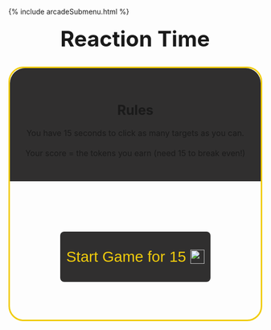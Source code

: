 {% include arcadeSubmenu.html %}

<html lang="en">
<head>
    <meta charset="UTF-8">
    <meta http-equiv="X-UA-Compatible" content="IE=edge">
    <meta name="viewport" content="width=device-width, initial-scale=1.0">
    <title>Reaction Time</title>
</head>
<body>
    <script>
    var score = 0;
    function hidetargets() {
        document.getElementById("circle").style.display = "none";
        document.getElementById("go").style.display = "none";
        document.getElementById("3").style.display = "none";
        document.getElementById("2").style.display = "none";
        document.getElementById("1").style.display = "none";
        document.getElementById("playnow").style.display = "none";
        document.getElementById("scoreend").style.display = "none";
        document.getElementById("scoredisplay").style.display = "none";
        document.getElementById("rules").style.display = "none";
        document.getElementById("tryagain").style.display = "none";
        document.getElementsByClassName('progress-bar')[0].style.display = "none";
    }
    function progbar() {
        const progressBar = document.getElementsByClassName('progress-bar')[0]
        const computedStyle = getComputedStyle(progressBar);
        let id = setInterval(() => {
            const width = parseFloat(computedStyle.getPropertyValue('--width')) || 0;
            progressBar.style.setProperty('--width', width + .027);
            if (width >=100)
                progressBar.style.setProperty('--width', 100);
        });
        const width = parseFloat(computedStyle.getPropertyValue('--width')) || 0;
        if (width >=100)
            clearInterval(id);
    }
    function countdown() {
        score = 0
        var audio = new Audio('{{ site.baseurl }}imgs/countdown.mp3');
        var audio2 = new Audio('{{ site.baseurl }}imgs/go.mp3')
        hidetargets();
        audio.play();
        document.getElementById("3").style.display = "block";
        setTimeout(function() {
            audio.play();
            document.getElementById("3").style.display = "none";
            document.getElementById("2").style.display = "block";
            setTimeout(function() {
                audio.play();
                document.getElementById("2").style.display = "none";
                document.getElementById("1").style.display = "block";
                    setTimeout(function() {
                    audio2.play();
                    document.getElementById("1").style.display = "none";
                    document.getElementById("go").style.display = "block";
                    setTimeout(function() {
                        document.getElementById("go").style.display = "none";
                        document.getElementById("circle").style.display = "block";
                        document.getElementById("scoredisplay").style.display = "block";
                        document.getElementsByClassName('progress-bar')[0].style.display = "block";
                        progbar()
                        document.getElementsByClassName('progress-bar')[0].style.setProperty('--width', 0);
                        setTimeout(function() {
                            hidetargets();
                            document.getElementById("tryagain").style.display = "block";
                            document.getElementById("scoreend").style.display = "block";
                            document.getElementById("endspan").innerHTML = score;
                            document.getElementById("endTokens").innerHTML = score - 15 + " ";
                        }, 15000);
                    }, 700);
                }, 750);
            }, 750);
        }, 750);
    }
    function generateRandomIntegerInRange(min, max) {
        return Math.floor(Math.random() * (max - min + 1)) + min;
    }
    function gameplay() {
        var ding = new Audio('{{ site.baseurl }}imgs/ding.mp3');
        ding.play();
        score = score + 1;
        width = generateRandomIntegerInRange(40, 130);
        y = generateRandomIntegerInRange(500, 750);
        x = generateRandomIntegerInRange(50, 780);
        document.getElementById("circle").style.width = width + "px";
        document.getElementById("circle").style.height = width + "px";
        document.getElementById("circle").style.borderRadius = width / 2 + "px";
        document.getElementById("circle").style.left = x/10 + "%";
        document.getElementById("circle").style.top = y/10 + "%";
        document.getElementById("scrdisp").innerHTML = score;
    }
    </script>
    <style>
        .progress-bar {
            position: absolute;
            top: 780px;
            left: 22px;
            width: 645px;
            height: 2em;
            z-index: -1;
            background-color: ;
        }
        .progress-bar::before {
            content: '';
            display: flex;
            align-items: center;
            position: absolute;
            top: 1em;
            bottom: 0em;
            width: calc(var(--width, 0) * 1%);
            max-width: 100%;
            background-color: #f1cc0c;
        }
        h1 {
            font-size: 32pt;
            text-align: center;
            margin-bottom: 30px;
            margin-top: 20px;
        }
        #outer {
            width: 99%;
            height: 500px;
            border: 3px solid #f1cc0c;
            border-radius: 30px;
        }
        .countdown {
            display: none;
            text-align: center;
            font-family: 'Gill Sans', 'Gill Sans MT', Calibri, 'Trebuchet MS', sans-serif;
            font-size: 100px;
            margin-top: 27%;
            margin-left: auto;
            margin-right: auto;
            z-index: 1;
        }
        .circle {
            display: none;
            position: absolute;
            top: 60%;
            left: 42.5%;
            width: 100px;
            height: 100px;
            border-radius: 50px;
            background-color: #f1cc0c;
        }
        .playnow {
          outline: none;
          -webkit-tap-highlight-color: transparent;
          font-family: 'Gill Sans', 'Gill Sans MT', Calibri, 'Trebuchet MS', sans-serif;
          font-size: 30px;
          position: inline;
          width: 60%;
          margin-left: 20%;
          margin-right: 20%;
          height: 100px;
          margin-top: 100px;
          margin-bottom: 200px;
          border-radius: 8px;
          background-color: #302f2f;
          color: #f1cc0c;
          border: none;
          transition-duration: 0.3s;
        }
        .playnow:hover {
          color: #242424;
          background-color: #f1cc0c;
        }
        #tryagain {
            display: none;
        }
        #scoredisplay {
            display: none;
            font-size: 20pt;
            text-align: center;
            width: 30%;
            margin-top: 3%;
            margin-left: auto;
            margin-right: auto;
            border-radius: 15px;
            background-color: #3b3a3a;
            padding-bottom: 5px;
        }
        #scoreend {
            display: none;
            font-size: 20pt;
            text-align: center;
            width: 80%;
            margin-top: 5%;
            margin-left: auto;
            margin-right: auto;
            border-radius: 15px;
            background-color: #3b3a3a;
            padding: 25px;
        }
        .tokenicon {
            width: 28px;
            margin-top: -5px;
            vertical-align: middle;
        }
        #rules {
            padding: 30px;
            border-top-left-radius: 30px;
            border-top-right-radius: 30px;
            text-align: center;
            background-color: #302f2f;
        }
    </style>
    <h1>Reaction Time</h1>
    <div id="outer">
        <div id="rules">
            <h2 style="font-size: 20pt; margin-bottom: 20px;">Rules</h2>
            <p style="font-size: 12pt;">You have 15 seconds to click as many targets as you can. <br><br> Your score = the tokens you earn (need 15 to break even!)</p>
        </div>
        <p class="scoreDisplay" id="scoredisplay">Score: <span id="scrdisp" style="color: #f1cc0c;">0</span></p>
        <button type="button" class="playnow" id="playnow" value="" onclick="countdown()">Start Game for 15 <img class="tokenicon" src="{{ site.baseurl }}/images/AJToken_60x60.png"></button>
        <p class="countdown" id="3">3</p>
        <p class="countdown" id="2">2</p>
        <p class="countdown" id="1">1</p>
        <p class="countdown" id="go">GO</p>
        <div class="circle" id="circle" onclick="gameplay()"></div>
        <div class="progress-bar" style="--width: 0"></div>
        <p class="scoreDisplay" id="scoreend">Congratulations! Your score was <span id="endspan" style="color: #f1cc0c"></span><br><br>You earned <span id="endTokens" style="color: #f1cc0c"></span><img class="tokenicon" src="{{ site.baseurl }}/images/AJToken_60x60.png"></p>
        <button type="button" class="playnow" id="tryagain" value="" onclick="countdown()">Try again for 15 <img class="tokenicon" src="{{ site.baseurl }}/images/AJToken_60x60.png"></button>
    </div>
    
</body>
</html>